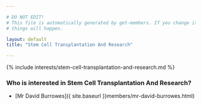 ```yaml
---

# DO NOT EDIT!
# This file is automatically generated by get-members. If you change it, bad
# things will happen.

layout: default
title: "Stem Cell Transplantation And Research"

---
```


{% include interests/stem-cell-transplantation-and-research.md %}

### Who is interested in Stem Cell Transplantation And Research?


* [Mr David Burrowes]({ site.baseurl }}members/mr-david-burrowes.html)
